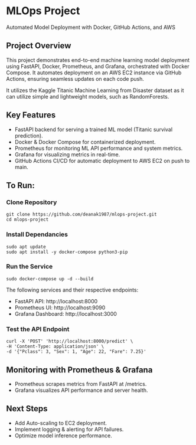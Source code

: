# MLOps Project
Automated Model Deployment with Docker, GitHub Actions, and AWS
 ## Project Overview
This project demonstrates end-to-end machine learning model deployment using FastAPI, Docker, Prometheus, and Grafana, orchestrated with Docker Compose. It automates deployment on an AWS EC2 instance via GitHub Actions, ensuring seamless updates on each code push.

It utilizes the Kaggle Titanic Machine Learning from Disaster dataset as it can utilize simple and lightweight models, such as RandomForests.

## Key Features

* FastAPI backend for serving a trained ML model (Titanic survival prediction).
* Docker & Docker Compose for containerized deployment.
* Prometheus for monitoring ML API performance and system metrics.
* Grafana for visualizing metrics in real-time.
* GitHub Actions CI/CD for automatic deployment to AWS EC2 on push to main.

## To Run:
### Clone Repository
```
git clone https://github.com/deanak1987/mlops-project.git
cd mlops-project
```

### Install Dependancies
```
sudo apt update
sudo apt install -y docker-compose python3-pip
```

### Run the Service
```
sudo docker-compose up -d --build
```
The following services and their respective endpoints:
* FastAPI API: http://localhost:8000
* Prometheus UI: http://localhost:9090
* Grafana Dashboard: http://localhost:3000

### Test the API Endpoint
```
curl -X 'POST' 'http://localhost:8000/predict' \
-H 'Content-Type: application/json' \
-d '{"Pclass": 3, "Sex": 1, "Age": 22, "Fare": 7.25}'
```

## Monitoring with Prometheus & Grafana
* Prometheus scrapes metrics from FastAPI at /metrics.
* Grafana visualizes API performance and server health.

## Next Steps

* Add Auto-scaling to EC2 deployment.
* Implement logging & alerting for API failures.
* Optimize model inference performance.

